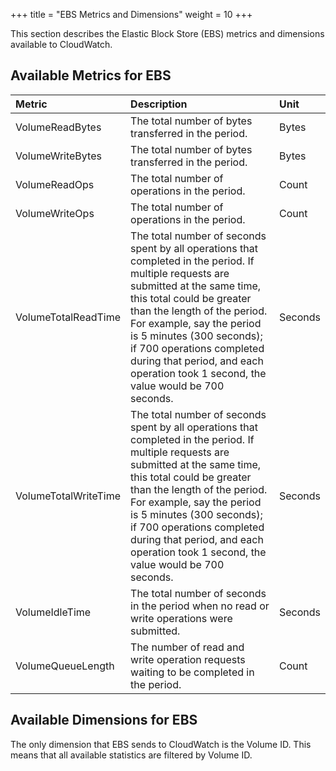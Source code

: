 +++
title = "EBS Metrics and Dimensions"
weight = 10
+++

This section describes the Elastic Block Store (EBS) metrics and dimensions available to CloudWatch.
## Available Metrics for EBS


| Metric | Description | Unit | 
|  :---- |  :---- |  :---- | 
| VolumeReadBytes | The total number of bytes transferred in the period. | Bytes | 
| VolumeWriteBytes | The total number of bytes transferred in the period. | Bytes | 
| VolumeReadOps | The total number of operations in the period. | Count | 
| VolumeWriteOps | The total number of operations in the period. | Count | 
| VolumeTotalReadTime | The total number of seconds spent by all operations that completed in the period. If multiple requests are submitted at the same time, this total could be greater than the length of the period. For example, say the period is 5 minutes (300 seconds); if 700 operations completed during that period, and each operation took 1 second, the value would be 700 seconds. | Seconds | 
| VolumeTotalWriteTime | The total number of seconds spent by all operations that completed in the period. If multiple requests are submitted at the same time, this total could be greater than the length of the period. For example, say the period is 5 minutes (300 seconds); if 700 operations completed during that period, and each operation took 1 second, the value would be 700 seconds. | Seconds | 
| VolumeIdleTime | The total number of seconds in the period when no read or write operations were submitted. | Seconds | 
| VolumeQueueLength | The number of read and write operation requests waiting to be completed in the period. | Count | 


## Available Dimensions for EBS
The only dimension that EBS sends to CloudWatch is the Volume ID. This means that all available statistics are filtered by Volume ID. 

